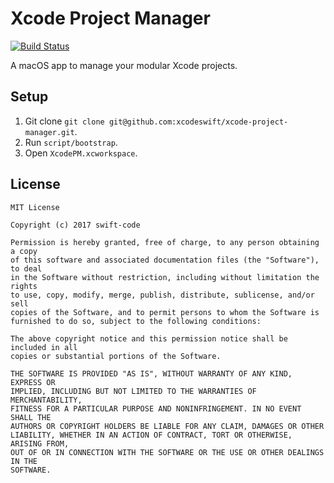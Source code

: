 # Xcode Project Manager

[![Build Status](https://travis-ci.org/xcodeswift/xcode-project-manager.svg?branch=master)](https://travis-ci.org/xcodeswift/xcode-project-manager)

A macOS app to manage your modular Xcode projects.

## Setup
1. Git clone `git clone git@github.com:xcodeswift/xcode-project-manager.git`.
2. Run `script/bootstrap`.
3. Open `XcodePM.xcworkspace`.

## License

```
MIT License

Copyright (c) 2017 swift-code

Permission is hereby granted, free of charge, to any person obtaining a copy
of this software and associated documentation files (the "Software"), to deal
in the Software without restriction, including without limitation the rights
to use, copy, modify, merge, publish, distribute, sublicense, and/or sell
copies of the Software, and to permit persons to whom the Software is
furnished to do so, subject to the following conditions:

The above copyright notice and this permission notice shall be included in all
copies or substantial portions of the Software.

THE SOFTWARE IS PROVIDED "AS IS", WITHOUT WARRANTY OF ANY KIND, EXPRESS OR
IMPLIED, INCLUDING BUT NOT LIMITED TO THE WARRANTIES OF MERCHANTABILITY,
FITNESS FOR A PARTICULAR PURPOSE AND NONINFRINGEMENT. IN NO EVENT SHALL THE
AUTHORS OR COPYRIGHT HOLDERS BE LIABLE FOR ANY CLAIM, DAMAGES OR OTHER
LIABILITY, WHETHER IN AN ACTION OF CONTRACT, TORT OR OTHERWISE, ARISING FROM,
OUT OF OR IN CONNECTION WITH THE SOFTWARE OR THE USE OR OTHER DEALINGS IN THE
SOFTWARE.
```
